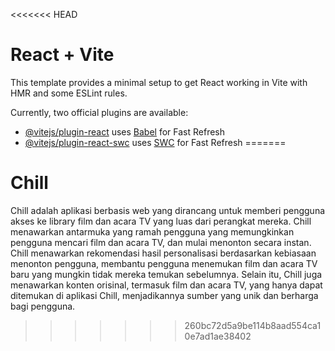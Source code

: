 <<<<<<< HEAD
# React + Vite

This template provides a minimal setup to get React working in Vite with HMR and some ESLint rules.

Currently, two official plugins are available:

- [@vitejs/plugin-react](https://github.com/vitejs/vite-plugin-react/blob/main/packages/plugin-react/README.md) uses [Babel](https://babeljs.io/) for Fast Refresh
- [@vitejs/plugin-react-swc](https://github.com/vitejs/vite-plugin-react-swc) uses [SWC](https://swc.rs/) for Fast Refresh
=======
# Chill

Chill adalah aplikasi berbasis web yang dirancang untuk memberi pengguna akses ke library film dan acara TV yang luas dari perangkat mereka. Chill menawarkan antarmuka yang ramah pengguna yang memungkinkan pengguna mencari film dan acara TV, dan mulai menonton secara instan. Chill menawarkan rekomendasi hasil personalisasi berdasarkan kebiasaan menonton pengguna, membantu pengguna menemukan film dan acara TV baru yang mungkin tidak mereka temukan sebelumnya. Selain itu, Chill juga menawarkan konten orisinal, termasuk film dan acara TV, yang hanya dapat ditemukan di aplikasi Chill, menjadikannya sumber yang unik dan berharga bagi pengguna.
>>>>>>> 260bc72d5a9be114b8aad554ca10e7ad1ae38402
